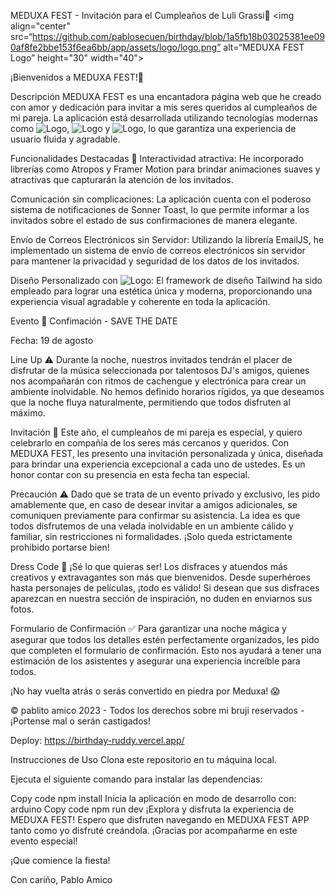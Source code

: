 MEDUXA FEST - Invitación para el Cumpleaños de Luli Grassi🎂
<img align="center" src=“https://github.com/pablosecuen/birthday/blob/1a5fb18b03025381ee090af8fe2bbe153f6ea6bb/app/assets/logo/logo.png” alt=“MEDUXA FEST Logo” height="30" width="40">

¡Bienvenidos a MEDUXA FEST!🙌

Descripción
MEDUXA FEST es una encantadora página web que he creado con amor y dedicación para invitar a mis seres queridos al cumpleaños de mi pareja. La aplicación está desarrollada utilizando tecnologías modernas como ![Logo](https://img.shields.io/badge/TypeScript-007ACC?style=for-the-badge&logo=typescript&logoColor=white), ![Logo](https://img.shields.io/badge/React-20232A?style=for-the-badge&logo=react&logoColor=61DAFB) y ![Logo](https://img.shields.io/badge/next.js-000000?style=for-the-badge&logo=nextdotjs&logoColor=white), lo que garantiza una experiencia de usuario fluida y agradable.

Funcionalidades Destacadas 🚀
Interactividad atractiva: He incorporado librerías como Atropos y Framer Motion para brindar animaciones suaves y atractivas que capturarán la atención de los invitados.

Comunicación sin complicaciones: La aplicación cuenta con el poderoso sistema de notificaciones de Sonner Toast, lo que permite informar a los invitados sobre el estado de sus confirmaciones de manera elegante.

Envío de Correos Electrónicos sin Servidor: Utilizando la librería EmailJS, he implementado un sistema de envío de correos electrónicos sin servidor para mantener la privacidad y seguridad de los datos de los invitados.

Diseño Personalizado con ![Logo](https://img.shields.io/badge/Tailwind_CSS-38B2AC?style=for-the-badge&logo=tailwind-css&logoColor=white): El framework de diseño Tailwind ha sido empleado para lograr una estética única y moderna, proporcionando una experiencia visual agradable y coherente en toda la aplicación.

Evento 🎈
Confimación - SAVE THE DATE

Fecha: 19 de agosto

Line Up ⚠️
Durante la noche, nuestros invitados tendrán el placer de disfrutar de la música seleccionada por talentosos DJ's amigos, quienes nos acompañarán con ritmos de cachengue y electrónica para crear un ambiente inolvidable. No hemos definido horarios rígidos, ya que deseamos que la noche fluya naturalmente, permitiendo que todos disfruten al máximo.

Invitación 💖
Este año, el cumpleaños de mi pareja es especial, y quiero celebrarlo en compañía de los seres más cercanos y queridos. Con MEDUXA FEST, les presento una invitación personalizada y única, diseñada para brindar una experiencia excepcional a cada uno de ustedes. Es un honor contar con su presencia en esta fecha tan especial.

Precaución ⚠️
Dado que se trata de un evento privado y exclusivo, les pido amablemente que, en caso de desear invitar a amigos adicionales, se comuniquen previamente para confirmar su asistencia. La idea es que todos disfrutemos de una velada inolvidable en un ambiente cálido y familiar, sin restricciones ni formalidades. ¡Solo queda estrictamente prohibido portarse bien!

Dress Code 👗
¡Sé lo que quieras ser! Los disfraces y atuendos más creativos y extravagantes son más que bienvenidos. Desde superhéroes hasta personajes de películas, ¡todo es válido! Si desean que sus disfraces aparezcan en nuestra sección de inspiración, no duden en enviarnos sus fotos.

Formulario de Confirmación ✅
Para garantizar una noche mágica y asegurar que todos los detalles estén perfectamente organizados, les pido que completen el formulario de confirmación. Esto nos ayudará a tener una estimación de los asistentes y asegurar una experiencia increíble para todos.

¡No hay vuelta atrás o serás convertido en piedra por Meduxa! 😱

© pablito amico 2023 - Todos los derechos sobre mi bruji reservados - ¡Portense mal o serán castigados!

Deploy: https://birthday-ruddy.vercel.app/

Instrucciones de Uso
Clona este repositorio en tu máquina local.

Ejecuta el siguiente comando para instalar las dependencias:

Copy code
npm install
Inicia la aplicación en modo de desarrollo con:
arduino
Copy code
npm run dev
¡Explora y disfruta la experiencia de MEDUXA FEST!
Espero que disfruten navegando en MEDUXA FEST APP tanto como yo disfruté creándola. ¡Gracias por acompañarme en este evento especial!

¡Que comience la fiesta!

Con cariño,
Pablo Amico
